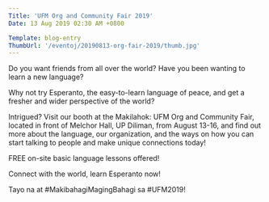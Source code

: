 ```yaml
---
Title: 'UFM Org and Community Fair 2019'
Date: 13 Aug 2019 02:30 AM +0800

Template: blog-entry
ThumbUrl: '/eventoj/20190813-org-fair-2019/thumb.jpg'
---
```


Do you want friends from all over the world? Have you been wanting to learn a new language?

Why not try Esperanto, the easy-to-learn language of peace, and get a fresher and wider perspective of the world?

Intrigued? Visit our booth at the Makilahok: UFM Org and Community Fair, located in front of Melchor Hall, UP Diliman, from August 13-16, and find out more about the language, our organization, and the ways on how you can start talking to people and make unique connections today!

FREE on-site basic language lessons offered!

Connect with the world, learn Esperanto now!

Tayo na at #MakibahagiMagingBahagi sa #UFM2019!
